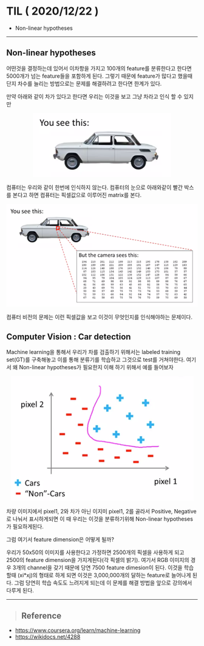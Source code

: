 # TIL ( 2020/12/22 )

- Non-linear hypotheses

---

## Non-linear hypotheses

어떤것을 결정하는데 있어서 이차항을 가지고 100개의 feature를 분류한다고 한다면 5000개가 넘는 feature들을 포함하게 된다. 그렇기 때문에  feature가 많다고 했을때 단지 차수를 늘리는 방법으로는 문제를 해결하려고 한다면 한계가 있다. 

  

만약 아래와 같이 차가 있다고 한다면 우리는 이것을 보고 그냥 차라고 인식 할 수 있지만 

<p align="center"><img src="../image/Machine/12.22/001.PNG" style="zoom:100%;"/></p>

컴퓨터는 우리와 같이 한번에 인식하지 않는다. 컴퓨터의 눈으로 아래와같이 빨간 박스를 본다고 하면 컴퓨터는 픽셀값으로 이루어진 matrix를 본다.

<p align="center"><img src="../image/Machine/12.22/002.PNG" style="zoom:100%;"/></p>

컴퓨터 비전의 문제는 이런 픽셀값을 보고 이것이 무엇인지를 인식해야하는 문제이다.



## Computer Vision : Car detection

Machine learning을 통해서 우리가 차를 검출하기 위해서는 labeled training set(GT)를 구축해놓고 이를 통해 분류기를 학습하고 그것으로 test를 거쳐야한다. 여기서 왜 Non-linear hypotheses가 필요한지 이해 하기 위해서 예를 들어보자

<p align="center"><img src="../image/Machine/12.22/003.PNG" style="zoom:100%;"/></p>

차량 이미지에서 pixel1, 2와 차가 아닌 이지미 pixel1, 2를 골라서 Positive, Negative로 나눠서 표시하게되면 이 때 우리는 이것을 분류하기위해 Non-linear hypotheses가 필요하게된다.

  

그럼 여기서 feature dimension은 어떻게 될까?

우리가 50x50의 이미지를 사용한다고 가정하면 2500개의 픽셀을 사용하게 되고 2500의 feature dimension을 가지게된다(각 픽셀의 밝기).  여기서 RGB 이미지의 경우 3개의 channel을 갖기 때문에 당연 7500 feature dimesion이 된다. 이것을 학습할때 (xi*xj)의 형태로 하게 되면 이것은 3,000,000개의 달하는 feature로 늘어나게 된다. 그럼 당연히 학습 속도도 느려지게 되는데 이 문제를 해결 방법을 앞으로 강의에서 다루게 된다. 

****

>## Reference

- https://www.coursera.org/learn/machine-learning
- https://wikidocs.net/4288

